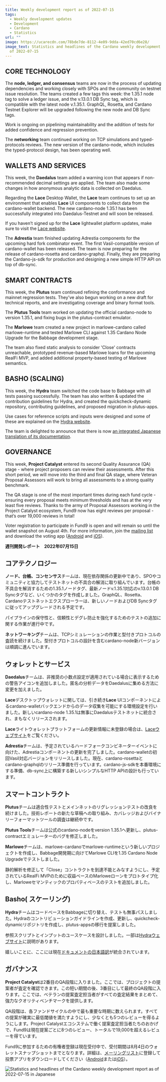 ```yaml
---
title: Weekly development report as of 2022-07-15
tags:
  - Weekly development updates
  - Development
  - Cardano
  - Statistics
url: ""
image: https://ucarecdn.com/78bde7de-8112-4e09-9dda-42ed70cd6e28/
image_text: Statistics and headlines of the Cardano weekly development report as
  of 2022-07-15
---
```


## CORE TECHNOLOGY

The **node, ledger, and consensus** teams are now in the process of updating dependencies and working closely with SPOs and the community on testnet issue resolution. The teams created a few tags this week: the 1.35.1 node tag to solve a ledger issue, and the v.13.0.1 DB Sync tag, which is compatible with the latest node v.1.35.1. GraphQL, Rosetta, and Cardano Testnet Explorer will be upgraded following the new node and DB Sync tags. 

Work is ongoing on pipelining maintainability and the addition of tests for added confidence and regression prevention. 

The **networking** team continued working on TCP simulations and typed-protocols reviews. The new version of the cardano-node, which includes the typed-protocol design, has been operating well.

## WALLETS AND SERVICES 

This week, the **Daedalus** team added a warning icon that appears if non-recommended decimal settings are applied. The team also made some changes in how anonymous analytic data is collected on Daedalus. 

Regarding the **Lace** Desktop Wallet, the **Lace** team continues to set up an environment that enables **Lace** UI components to collect data from the cardano-wallet backend. The new cardano-node 1.35.1 has been successfully integrated into Daedalus-Testnet and will soon be released.

If you haven’t signed up for the **Lace** lightwallet platform updates, make sure to visit the [Lace website](https://www.lace.io/). 

The **Adrestia** team finished updating Adrestia components for the upcoming hard fork combinator event. The first Vasil-compatible version of cardano-wallet has been released. The team is now preparing for the release of cardano-rosetta and cardano-graphql. Finally, they are preparing the Cardano-js-sdk for production and designing a new simple HTTP API on top of db-sync.

## SMART CONTRACTS

This week, the **Plutus** team continued refining the conformance and mainnet regression tests. They’ve also begun working on a new draft for technical reports, and are investigating coverage and binary format tools.

The **Plutus Tools** team worked on updating the official cardano-node to version 1.35.1, and fixing bugs in the plutus-contract emulator.

The **Marlowe** team created a new project in marlowe-cardano called marlowe-runtime and tested Marlowe CLI against 1.35 Cardano Node Upgrade for the Babbage development stage.

The team also fixed static analysis to consider 'Close' contracts unreachable, prototyped revenue-based Marlowe loans for the upcoming RealFi MVP, and added additional property-based testing of Marlowe semantics.

## BASHO (SCALING)

This week, the **Hydra** team switched the code base to Babbage with all tests passing successfully. The team has also written & updated the contribution guidelines for Hydra, and created the quickcheck-dynamic repository, contributing guidelines, and proposed migration in plutus-apps.

Use cases for reference scripts and inputs were designed and some of these are explained on the [Hydra website](https://hydra.family/head-protocol/use-cases). 

The team is delighted to announce that there is now [an integrated Japanese translation of its documentation](https://hydra.family/head-protocol/ja/).

## GOVERNANCE

This week, **Project Catalyst** entered its second Quality Assurance (QA) stage - where project proposers can review their assessments. After this short period, we will move into the third and final QA stage, where Veteran Proposal Assessors will work to bring all assessments to a strong quality benchmark.

The QA stage is one of the most important times during each fund cycle - ensuring every proposal meets minimum thresholds and has at the very least five reviews. Thanks to the army of Proposal Assessors working in the Project Catalyst ecosystem, Fund9 now has eight reviews per proposal - that’s over 19,000 reviews in total! 

Voter registration to participate in Fund9 is open and will remain so until the wallet snapshot on August 4th. For more information, join the [mailing list](https://bit.ly/3dSZJvx) and download the voting app ([Android](https://play.google.com/store/apps/details?id=io.iohk.vitvoting&hl=en&gl=US) and [iOS](https://apps.apple.com/kw/app/catalyst-voting/id1517473397)).

**週刊開発レポート　2022年07月15日**

## コアテクノロジー

**ノード、台帳、コンセンサス**チームは、現在依存関係の更新中であり、SPOやコミュニティと協力してテストネットの不具合の解消に取り組んでいます。台帳の不具合を解消するための1.35.1ノードタグ、最新ノードv.1.35.1対応のv.13.0.1 DB Syncタグなど、いくつかのタグを作成しました。GraphQL、Rosetta、Cardanoテストネットエクスプローラーは、新しいノードおよびDB Syncタグに従ってアップグレードされる予定です。 

パイプラインの保守性と、信頼性とデグレ防止を強化するためのテストの追加に関する作業が進行中です。 

**ネットワーキング**チームは、TCPシミュレーションの作業と型付きプロトコルの査読を続けました。型付きプロトコルの設計を含むcardano-node新バージョンは順調に進んでいます。

## ウォレットとサービス 

**Daedalus**チームは、非推奨の小数点設定が適用されている場合に表示するための警告アイコンを追加しました。匿名の分析データをDaedalusに集める方法に変更を加えました。 

**Lace**デスクトップウォレットに関しては、引き続き**Lace** UIコンポーネントによるcardano-walletバックエンドからのデータ収集を可能にする環境設定を行いました。新しいcardano-node 1.35.1は無事にDaedalusテストネットに統合され、まもなくリリースされます。

**Lace**ライトウォレットプラットフォームの更新情報に未登録の場合は、[Laceウェブサイト](https://www.lace.io/)をご覧ください。 

**Adrestia**チームは、予定されているハードフォークコンビネーターイベントに向けた、Adrestiaコンポーネントの更新を完了しました。cardano-walletの初回Vasil対応バージョンをリリースしました。現在、cardano-rosettaとcardano-graphqlのリリース準備を行っています。cardano-js-sdkを本番環境にする準備、db-sync上に構築する新しいシンプルなHTTP APIの設計も行っています。

## スマートコントラクト

**Plutus**チームは適合性テストとメインネットのリグレッションテストの改良を続けました。技術レポートの新たな草稿への取り組み、カバレッジおよびバイナリーフォーマットツールの調査は継続中です。

**Plutus Tools**チームは公式のcardano-nodeをversion 1.35.1へ更新し、plutus-contractエミュレーターのバグを修正しました。

**Marlowe**チームは、marlowe-cardanoでmarlowe-runtimeという新しいプロジェクトを作成し、Babbage開発期に向けてMarlowe CLIを1.35 Cardano Node Upgradeでテストしました。

静的解析を修正して「Close」コントラクトを到達不能とみなすようにし、予定されているRealFi MVPのために収益ベースのMarloweローンをプロトタイプ化し、Marloweセマンティックのプロパティベースのテストを追加しました。

## Basho( スケーリング)

**Hydra**チームはコードベースをBabbageに切り替え、テストも無事パスしました。Hydraのコントリビューションガイドラインを作成、更新し、quickcheck-dynamicリポジトリを作成し、plutus-appsの移行を提案しました。

参照スクリプトとインプットのユースケースを設計しました。一部は[Hydraウェブサイト](https://hydra.family/head-protocol/use-cases)に説明があります。 

嬉しいことに、ここには現在[ドキュメントの日本語訳](https://hydra.family/head-protocol/ja/)が統合されています。

## ガバナンス

**Project Catalyst**は2番目のQA段階に入りました。ここでは、プロジェクトの提案者が査定を確認できます。この短い期間の後、3番目にして最終のQA段階に入ります。ここでは、ベテランの提案査定担当者がすべての査定結果をまとめて、強力なクオリティベンチマークを提供します。

QA段階は、各ファンドサイクルの中で最も重要な時期に数えられます。すべての提案が確実に最低閾値を満たすようにし、少なくとも5つのレビューを得るようにします。Project Catalystエコシステムで働く提案査定担当者たちのおかげで、Fund9は現在提案ごとに8つのレビュー、トータルで19,000を超えるレビューを得ています。 

Fund9に参加するための有権者登録は現在受付中で、受付期間は8月4日のウォレットスナップショットまでとなります。詳細は、[メーリングリスト](https://bit.ly/3dSZJvx)に登録して投票アプリをダウンロードしてください（[Android](https://play.google.com/store/apps/details?id=io.iohk.vitvoting&hl=en&gl=US)または[iOS](https://apps.apple.com/kw/app/catalyst-voting/id1517473397)）。

  
![Statistics and headlines of the Cardano weekly development report as of 2022-07-15 in Japanese](https://ucarecdn.com/a8841dde-e005-4e58-9128-47d27d07c8c9/)
